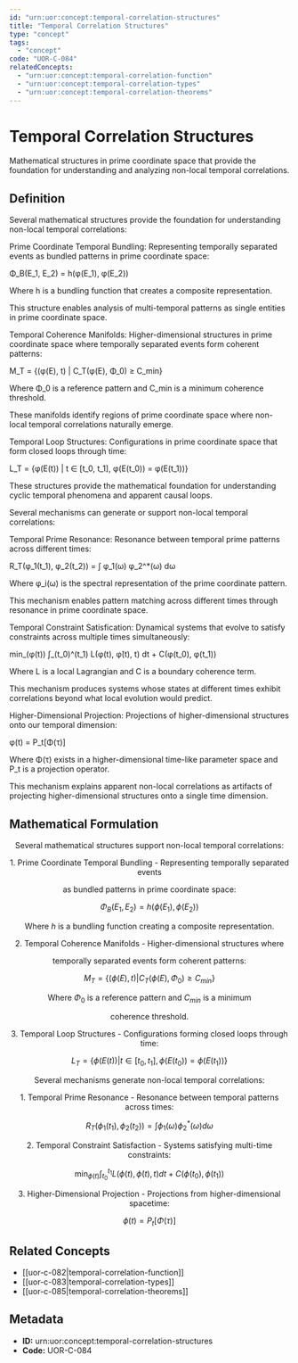 ```yaml
---
id: "urn:uor:concept:temporal-correlation-structures"
title: "Temporal Correlation Structures"
type: "concept"
tags:
  - "concept"
code: "UOR-C-084"
relatedConcepts:
  - "urn:uor:concept:temporal-correlation-function"
  - "urn:uor:concept:temporal-correlation-types"
  - "urn:uor:concept:temporal-correlation-theorems"
---
```


# Temporal Correlation Structures

Mathematical structures in prime coordinate space that provide the foundation for understanding and analyzing non-local temporal correlations.

## Definition

Several mathematical structures provide the foundation for understanding non-local temporal correlations:

Prime Coordinate Temporal Bundling: Representing temporally separated events as bundled patterns in prime coordinate space:

Φ_B(E_1, E_2) = h(φ(E_1), φ(E_2))

Where h is a bundling function that creates a composite representation.

This structure enables analysis of multi-temporal patterns as single entities in prime coordinate space.

Temporal Coherence Manifolds: Higher-dimensional structures in prime coordinate space where temporally separated events form coherent patterns:

M_T = {(φ(E), t) | C_T(φ(E), Φ_0) ≥ C_min}

Where Φ_0 is a reference pattern and C_min is a minimum coherence threshold.

These manifolds identify regions of prime coordinate space where non-local temporal correlations naturally emerge.

Temporal Loop Structures: Configurations in prime coordinate space that form closed loops through time:

L_T = {φ(E(t)) | t ∈ [t_0, t_1], φ(E(t_0)) = φ(E(t_1))}

These structures provide the mathematical foundation for understanding cyclic temporal phenomena and apparent causal loops.

Several mechanisms can generate or support non-local temporal correlations:

Temporal Prime Resonance: Resonance between temporal prime patterns across different times:

R_T(φ_1(t_1), φ_2(t_2)) = ∫ φ_1(ω) φ_2^*(ω) dω

Where φ_i(ω) is the spectral representation of the prime coordinate pattern.

This mechanism enables pattern matching across different times through resonance in prime coordinate space.

Temporal Constraint Satisfication: Dynamical systems that evolve to satisfy constraints across multiple times simultaneously:

min_(φ(t)) ∫_(t_0)^(t_1) L(φ(t), φ̇(t), t) dt + C(φ(t_0), φ(t_1))

Where L is a local Lagrangian and C is a boundary coherence term.

This mechanism produces systems whose states at different times exhibit correlations beyond what local evolution would predict.

Higher-Dimensional Projection: Projections of higher-dimensional structures onto our temporal dimension:

φ(t) = P_t[Φ(τ)]

Where Φ(τ) exists in a higher-dimensional time-like parameter space and P_t is a projection operator.

This mechanism explains apparent non-local correlations as artifacts of projecting higher-dimensional structures onto a single time dimension.

## Mathematical Formulation

$$
\text{Several mathematical structures support non-local temporal correlations:}
$$

$$
\text{1. Prime Coordinate Temporal Bundling - Representing temporally separated events}
$$

$$
\text{as bundled patterns in prime coordinate space:}
$$

$$
\Phi_B(E_1, E_2) = h(\phi(E_1), \phi(E_2))
$$

$$
\text{   Where } h \text{ is a bundling function creating a composite representation.}
$$

$$
\text{2. Temporal Coherence Manifolds - Higher-dimensional structures where}
$$

$$
\text{temporally separated events form coherent patterns:}
$$

$$
M_T = \{(\phi(E), t) | C_T(\phi(E), \Phi_0) \geq C_{min}\}
$$

$$
\text{   Where } \Phi_0 \text{ is a reference pattern and } C_{min} \text{ is a minimum}
$$

$$
\text{   coherence threshold.}
$$

$$
\text{3. Temporal Loop Structures - Configurations forming closed loops through time:}
$$

$$
L_T = \{\phi(E(t)) | t \in [t_0, t_1], \phi(E(t_0)) = \phi(E(t_1))\}
$$

$$
\text{Several mechanisms generate non-local temporal correlations:}
$$

$$
\text{1. Temporal Prime Resonance - Resonance between temporal patterns across times:}
$$

$$
R_T(\phi_1(t_1), \phi_2(t_2)) = \int \phi_1(\omega) \phi_2^*(\omega) d\omega
$$

$$
\text{2. Temporal Constraint Satisfaction - Systems satisfying multi-time constraints:}
$$

$$
\min_{\phi(t)} \int_{t_0}^{t_1} L(\phi(t), \dot{\phi}(t), t) dt + C(\phi(t_0), \phi(t_1))
$$

$$
\text{3. Higher-Dimensional Projection - Projections from higher-dimensional spacetime:}
$$

$$
\phi(t) = P_t[\Phi(\tau)]
$$

## Related Concepts

- [[uor-c-082|temporal-correlation-function]]
- [[uor-c-083|temporal-correlation-types]]
- [[uor-c-085|temporal-correlation-theorems]]

## Metadata

- **ID:** urn:uor:concept:temporal-correlation-structures
- **Code:** UOR-C-084
